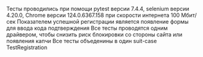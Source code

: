 Тесты проводились при помощи pytest версии 7.4.4, selenium версии 4.20.0, Chrome версии 124.0.6367.158 при скорости интернета 100 Мбит/сек
Показателем успешной регистрации является появление формы для ввода кода подтверждения
Все тесты проводятся одним драйвером, чтобы снизить риск блокировки со стороны сайта или появления капчи
Все тесты объеденины в один suit-case TestRegistration